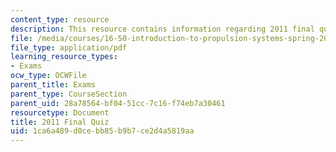 ```yaml
---
content_type: resource
description: This resource contains information regarding 2011 final quiz.
file: /media/courses/16-50-introduction-to-propulsion-systems-spring-2012/1ca6a489d0cebb85b9b7ce2d4a5819aa_MIT16_50S12_final_quiz.pdf
file_type: application/pdf
learning_resource_types:
- Exams
ocw_type: OCWFile
parent_title: Exams
parent_type: CourseSection
parent_uid: 28a78564-bf04-51cc-7c16-f74eb7a30461
resourcetype: Document
title: 2011 Final Quiz
uid: 1ca6a489-d0ce-bb85-b9b7-ce2d4a5819aa
---
```

